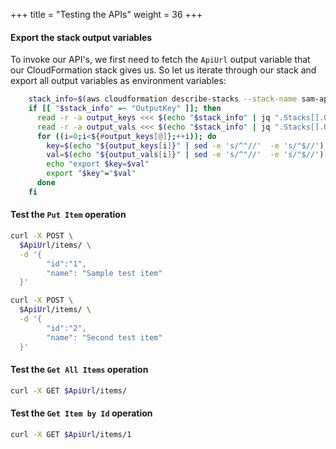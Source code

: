 +++
title = "Testing the APIs"
weight = 36
+++

#### Export the stack output variables

To invoke our API's, we first need to fetch the `ApiUrl` output variable that our CloudFormation stack gives us. So let us iterate through our stack and export all output variables as environment variables:

```sh
    stack_info=$(aws cloudformation describe-stacks --stack-name sam-app --output json)
    if [[ "$stack_info" =~ "OutputKey" ]]; then
      read -r -a output_keys <<< $(echo "$stack_info" | jq ".Stacks[].Outputs[].OutputKey")
      read -r -a output_vals <<< $(echo "$stack_info" | jq ".Stacks[].Outputs[].OutputValue")
      for ((i=0;i<${#output_keys[@]};++i)); do
        key=$(echo "${output_keys[i]}" | sed -e 's/^"//'  -e 's/"$//')
        val=$(echo "${output_vals[i]}" | sed -e 's/^"//'  -e 's/"$//')
        echo "export $key=$val"
        export "$key"="$val"
      done
    fi
```

#### Test the `Put Item` operation

```sh
curl -X POST \
  $ApiUrl/items/ \
  -d '{
        "id":"1",  
        "name": "Sample test item"
  }'

curl -X POST \
  $ApiUrl/items/ \
  -d '{
        "id":"2",  
        "name": "Second test item"
  }'
```

#### Test the `Get All Items` operation

```sh
curl -X GET $ApiUrl/items/
```

#### Test the `Get Item by Id` operation

```sh
curl -X GET $ApiUrl/items/1
```

